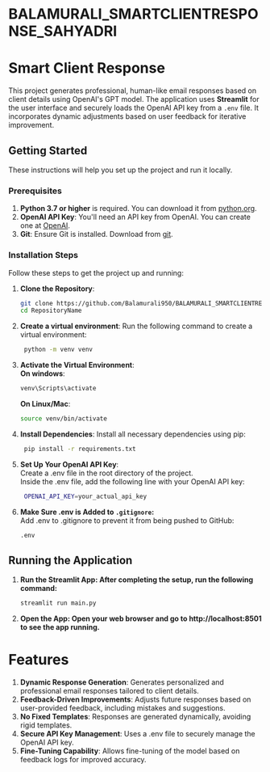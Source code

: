 # BALAMURALI_SMARTCLIENTRESPONSE_SAHYADRI

# Smart Client Response

This project generates professional, human-like email responses based on client details using OpenAI's GPT model. The application uses **Streamlit** for the user interface and securely loads the OpenAI API key from a `.env` file. It incorporates dynamic adjustments based on user feedback for iterative improvement.

## Getting Started

These instructions will help you set up the project and run it locally.

### Prerequisites

1. **Python 3.7 or higher** is required. You can download it from [python.org](https://www.python.org/downloads/).
2. **OpenAI API Key**: You'll need an API key from OpenAI. You can create one at [OpenAI](https://platform.openai.com/account/api-keys).
3. **Git**: Ensure Git is installed. Download from [git](git-scm.com).

### Installation Steps

Follow these steps to get the project up and running:

1. **Clone the Repository**:
   ```bash
   git clone https://github.com/Balamurali950/BALAMURALI_SMARTCLIENTRESPONSE_SAHYADRI.git
   cd RepositoryName
   ```

3. **Create a virtual environment**: Run the following command to create a virtual environment:
   ```bash
    python -m venv venv
   ```

4. **Activate the Virtual Environment**:<br/>
    **On windows**:
   ```bash
   venv\Scripts\activate
   ```
    **On Linux/Mac**:
   ```bash
   source venv/bin/activate
   ```

5. **Install Dependencies**: Install all necessary dependencies using pip:
   ```bash
    pip install -r requirements.txt
   ```

6. **Set Up Your OpenAI API Key**:<br/>
    Create a .env file in the root directory of the project.<br/>
    Inside the .env file, add the following line with your OpenAI API key:
   ```bash
    OPENAI_API_KEY=your_actual_api_key
   ```

7. **Make Sure .env is Added to `.gitignore`:**<br/>
    Add .env to .gitignore to prevent it from being pushed to GitHub:
    ```bash
    .env
    ```
## Running the Application

1. **Run the Streamlit App: After completing the setup, run the following command:**
   ```bash
   streamlit run main.py
   ```
3. **Open the App: Open your web browser and go to http://localhost:8501 to see the app running.**

# Features
1. **Dynamic Response Generation**: Generates personalized and professional email responses tailored to client details.
2. **Feedback-Driven Improvements**: Adjusts future responses based on user-provided feedback, including mistakes and suggestions.
3. **No Fixed Templates**: Responses are generated dynamically, avoiding rigid templates.
4. **Secure API Key Management**: Uses a .env file to securely manage the OpenAI API key.
5. **Fine-Tuning Capability**: Allows fine-tuning of the model based on feedback logs for improved accuracy.
